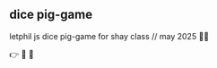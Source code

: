 ## dice pig-game

letphil js dice pig-game for shay class //  may 2025 🐷😅

👉 🎲 🎲

<!-- design and final pics will go below and place to play it -->
